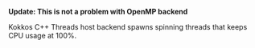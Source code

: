 **Update: This is not a problem with OpenMP backend**

Kokkos C++ Threads host backend spawns spinning threads that keeps CPU usage at 100%.
